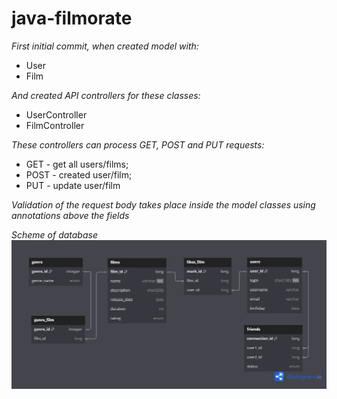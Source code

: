 # java-filmorate

_First initial commit, when created model with:_
* User
* Film

_And created API controllers for these classes:_
* UserController
* FilmController

_These controllers can process GET, POST and PUT requests:_
* GET - get all users/films;
* POST - created user/film;
* PUT - update user/film

_Validation of the request body takes place inside
the model classes using annotations above the fields_

_Scheme of database_
![Screenshot of a scheme diagram data base](/filmarateDiagram.png)